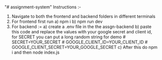 "# assignment-system" 
Instructions :-
1) Navigate to both the frontend and backend folders in different terminals
2) For frontend first run a) npm i b) npm run dev
3) For backend :=
    a) create a .env file in the the assgn-backend
    b) paste this code and replace the values with your google secret and client id, for SECRET you can put a long random string for demo
       # SECRET=YOUR_SECRET
       # GOOGLE_CLIENT_ID=YOUR_CLIENT_ID
       # GOOGLE_CLIENT_SECRET=YOUR_GOOGLE_SECRET
    c) After this do npm i and then node index.js

